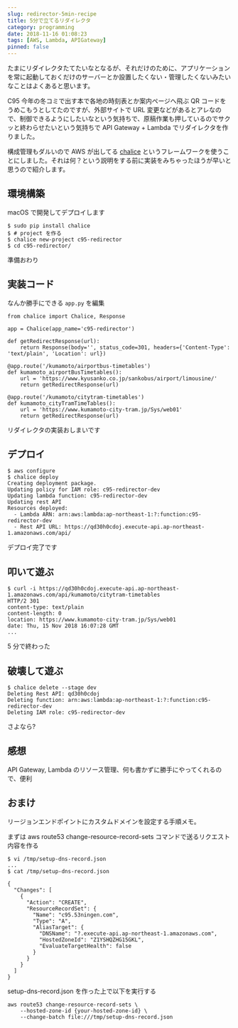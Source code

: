 ```yaml
---
slug: redirector-5min-recipe
title: 5分で立てるリダイレクタ
category: programming
date: 2018-11-16 01:08:23
tags: [AWS, Lambda, APIGateway]
pinned: false
---
```


たまにリダイレクタたてたいなとなるが、それだけのために、アプリケーションを常に起動しておくだけのサーバーとか設置したくない・管理したくないみたいなことはよくあると思います。

C95 今年の冬コミで出す本で各地の時刻表とか案内ページへ飛ぶ QR コードをうめこもうとしてたのですが、外部サイトで URL 変更などがあるとアレなので、制御できるようにしたいなという気持ちで、原稿作業も押しているのでサクッと終わらせたいという気持ちで API Gateway + Lambda でリダイレクタを作りました。

構成管理もダルいので AWS が出してる [chalice](https://github.com/aws/chalice) というフレームワークを使うことにしました。それは何？という説明をする前に実装をみちゃったほうが早いと思うので紹介します。

## 環境構築

macOS で開発してデプロイします

```
$ sudo pip install chalice
$ # project を作る
$ chalice new-project c95-redirector
$ cd c95-redirector/
```

準備おわり

## 実装コード

なんか勝手にできる `app.py` を編集

```
from chalice import Chalice, Response

app = Chalice(app_name='c95-redirector')

def getRedirectResponse(url):
    return Response(body='', status_code=301, headers={'Content-Type': 'text/plain', 'Location': url})

@app.route('/kumamoto/airportbus-timetables')
def kumamoto_airportBusTimetables():
    url = 'https://www.kyusanko.co.jp/sankobus/airport/limousine/'
    return getRedirectResponse(url)

@app.route('/kumamoto/citytram-timetables')
def kumamoto_cityTramTimeTables():
    url = 'https://www.kumamoto-city-tram.jp/Sys/web01'
    return getRedirectResponse(url)
```

リダイレクタの実装おしまいです

## デプロイ

```
$ aws configure
$ chalice deploy
Creating deployment package.
Updating policy for IAM role: c95-redirector-dev
Updating lambda function: c95-redirector-dev
Updating rest API
Resources deployed:
  - Lambda ARN: arn:aws:lambda:ap-northeast-1:?:function:c95-redirector-dev
  - Rest API URL: https://qd30h0cdoj.execute-api.ap-northeast-1.amazonaws.com/api/
```

デプロイ完了です

## 叩いて遊ぶ

```
$ curl -i https://qd30h0cdoj.execute-api.ap-northeast-1.amazonaws.com/api/kumamoto/citytram-timetables
HTTP/2 301
content-type: text/plain
content-length: 0
location: https://www.kumamoto-city-tram.jp/Sys/web01
date: Thu, 15 Nov 2018 16:07:28 GMT
...
```

5 分で終わった

## 破壊して遊ぶ

```
$ chalice delete --stage dev
Deleting Rest API: qd30h0cdoj
Deleting function: arn:aws:lambda:ap-northeast-1:?:function:c95-redirector-dev
Deleting IAM role: c95-redirector-dev
```

さよなら?

## 感想

API Gateway, Lambda のリソース管理、何も書かずに勝手にやってくれるので、便利

## おまけ

リージョンエンドポイントにカスタムドメインを設定する手順メモ。

まずは aws route53 change-resource-record-sets コマンドで送るリクエスト内容を作る

```
$ vi /tmp/setup-dns-record.json
...
$ cat /tmp/setup-dns-record.json

{
  "Changes": [
    {
      "Action": "CREATE",
      "ResourceRecordSet": {
        "Name": "c95.53ningen.com",
        "Type": "A",
        "AliasTarget": {
          "DNSName": "?.execute-api.ap-northeast-1.amazonaws.com",
          "HostedZoneId": "Z1YSHQZHG15GKL",
          "EvaluateTargetHealth": false
        }
      }
    }
  ]
}
```

setup-dns-record.json を作った上で以下を実行する

```
aws route53 change-resource-record-sets \
    --hosted-zone-id {your-hosted-zone-id} \
    --change-batch file:///tmp/setup-dns-record.json
```
